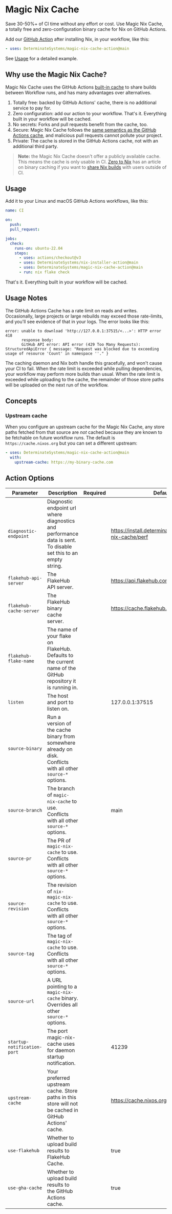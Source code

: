 # Magic Nix Cache

Save 30-50%+ of CI time without any effort or cost.
Use Magic Nix Cache, a totally free and zero-configuration binary cache for Nix on GitHub Actions.

Add our [GitHub Action][action] after installing Nix, in your workflow, like this:

```yaml
- uses: DeterminateSystems/magic-nix-cache-action@main
```

See [Usage](#usage) for a detailed example.

## Why use the Magic Nix Cache?

Magic Nix Cache uses the GitHub Actions [built-in cache][ghacache] to share builds between Workflow runs, and has many advantages over alternatives.

1. Totally free: backed by GitHub Actions' cache, there is no additional service to pay for.
1. Zero configuration: add our action to your workflow.
   That's it.
   Everything built in your workflow will be cached.
1. No secrets: Forks and pull requests benefit from the cache, too.
1. Secure: Magic Nix Cache follows the [same semantics as the GitHub Actions cache][semantics], and malicious pull requests cannot pollute your project.
1. Private: The cache is stored in the GitHub Actions cache, not with an additional third party.

> **Note:** the Magic Nix Cache doesn't offer a publicly available cache.
> This means the cache is only usable in CI.
> [Zero to Nix][z2n] has an article on binary caching if you want to [share Nix builds][z2ncache] with users outside of CI.

## Usage

Add it to your Linux and macOS GitHub Actions workflows, like this:

```yaml
name: CI

on:
  push:
  pull_request:

jobs:
  check:
    runs-on: ubuntu-22.04
    steps:
      - uses: actions/checkout@v3
      - uses: DeterminateSystems/nix-installer-action@main
      - uses: DeterminateSystems/magic-nix-cache-action@main
      - run: nix flake check
```

That's it.
Everything built in your workflow will be cached.

## Usage Notes

The GitHub Actions Cache has a rate limit on reads and writes.
Occasionally, large projects or large rebuilds may exceed those rate-limits, and you'll see evidence of that in your logs.
The error looks like this:

```
error: unable to download 'http://127.0.0.1:37515/<...>': HTTP error 418
       response body:
       GitHub API error: API error (429 Too Many Requests): StructuredApiError { message: "Request was blocked due to exceeding usage of resource 'Count' in namespace ''." }
```

The caching daemon and Nix both handle this gracefully, and won't cause your CI to fail.
When the rate limit is exceeded while pulling dependencies, your workflow may perform more builds than usual.
When the rate limit is exceeded while uploading to the cache, the remainder of those store paths will be uploaded on the next run of the workflow.

## Concepts

### Upstream cache

When you configure an upstream cache for the Magic Nix Cache, any store paths fetched from that source are *not* cached because they are known to be fetchable on future workflow runs.
The default is `https://cache.nixos.org` but you can set a different upstream:

```yaml
- uses: DeterminateSystems/magic-nix-cache-action@main
  with:
    upstream-cache: https://my-binary-cache.com
```

## Action Options
<!--
cat action.yml| nix run nixpkgs#yq-go -- '[[ "Parameter", "Description", "Required", "Default" ], ["-", "-", "-", "-"]] + [.inputs | to_entries | sort_by(.key) | .[] | ["`" + .key + "`", .value.description, .value.required // "", .value.default // ""]] | map(join(" | ")) | .[] | "| " + . + " |"' -r
-->

| Parameter | Description | Required | Default |
| - | - | - | - |
| `diagnostic-endpoint` | Diagnostic endpoint url where diagnostics and performance data is sent. To disable set this to an empty string. |  | https://install.determinate.systems/magic-nix-cache/perf |
| `flakehub-api-server` | The FlakeHub API server. |  | https://api.flakehub.com |
| `flakehub-cache-server` | The FlakeHub binary cache server. |  | https://cache.flakehub.com |
| `flakehub-flake-name` | The name of your flake on FlakeHub. Defaults to the current name of the GitHub repository it is running in. |  |  |
| `listen` | The host and port to listen on. |  | 127.0.0.1:37515 |
| `source-binary` | Run a version of the cache binary from somewhere already on disk. Conflicts with all other `source-*` options. |  |  |
| `source-branch` | The branch of `magic-nix-cache` to use. Conflicts with all other `source-*` options. |  | main |
| `source-pr` | The PR of `magic-nix-cache` to use. Conflicts with all other `source-*` options. |  |  |
| `source-revision` | The revision of `nix-magic-nix-cache` to use. Conflicts with all other `source-*` options. |  |  |
| `source-tag` | The tag of `magic-nix-cache` to use. Conflicts with all other `source-*` options. |  |  |
| `source-url` | A URL pointing to a `magic-nix-cache` binary. Overrides all other `source-*` options. |  |  |
| `startup-notification-port` | The port magic-nix-cache uses for daemon startup notification. |  | 41239 |
| `upstream-cache` | Your preferred upstream cache. Store paths in this store will not be cached in GitHub Actions' cache. |  | https://cache.nixos.org |
| `use-flakehub` | Whether to upload build results to FlakeHub Cache. |  | true |
| `use-gha-cache` | Whether to upload build results to the GitHub Actions cache. |  | true |

[gha-cache]: https://docs.github.com/en/rest/actions/cache
[detsys]: https://determinate.systems/
[action]: https://github.com/DeterminateSystems/magic-nix-cache-action/
[installer]: https://github.com/DeterminateSystems/nix-installer/
[ghacache]: https://docs.github.com/en/actions/using-workflows/caching-dependencies-to-speed-up-workflows
[privacy]: https://determinate.systems/privacy
[telemetry]: https://github.com/DeterminateSystems/magic-nix-cache/blob/main/magic-nix-cache/src/telemetry.rs
[semantics]: https://docs.github.com/en/actions/using-workflows/caching-dependencies-to-speed-up-workflows#restrictions-for-accessing-a-cache
[z2ncache]: https://zero-to-nix.com/concepts/caching#binary-caches
[zhaofeng]: https://github.com/zhaofengli/
[attic]: https://github.com/zhaofengli/attic
[colmena]: https://github.com/zhaofengli/colmena
[z2n]: https://zero-to-nix.com
